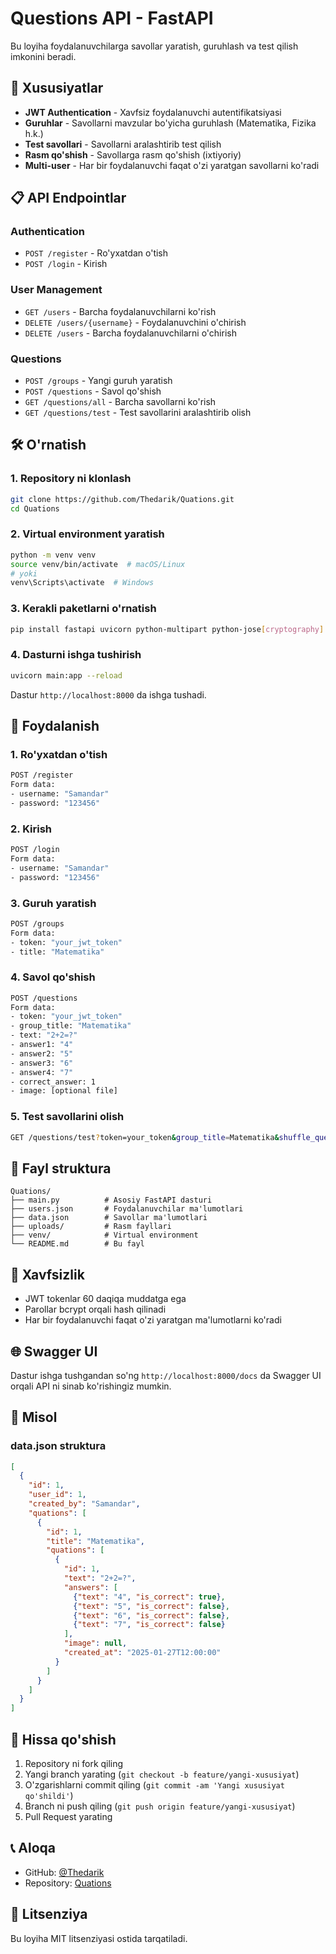 # Questions API - FastAPI

Bu loyiha foydalanuvchilarga savollar yaratish, guruhlash va test qilish imkonini beradi.

## 🚀 Xususiyatlar

- **JWT Authentication** - Xavfsiz foydalanuvchi autentifikatsiyasi
- **Guruhlar** - Savollarni mavzular bo'yicha guruhlash (Matematika, Fizika h.k.)
- **Test savollari** - Savollarni aralashtirib test qilish
- **Rasm qo'shish** - Savollarga rasm qo'shish (ixtiyoriy)
- **Multi-user** - Har bir foydalanuvchi faqat o'zi yaratgan savollarni ko'radi

## 📋 API Endpointlar

### Authentication
- `POST /register` - Ro'yxatdan o'tish
- `POST /login` - Kirish

### User Management
- `GET /users` - Barcha foydalanuvchilarni ko'rish
- `DELETE /users/{username}` - Foydalanuvchini o'chirish
- `DELETE /users` - Barcha foydalanuvchilarni o'chirish

### Questions
- `POST /groups` - Yangi guruh yaratish
- `POST /questions` - Savol qo'shish
- `GET /questions/all` - Barcha savollarni ko'rish
- `GET /questions/test` - Test savollarini aralashtirib olish

## 🛠️ O'rnatish

### 1. Repository ni klonlash
```bash
git clone https://github.com/Thedarik/Quations.git
cd Quations
```

### 2. Virtual environment yaratish
```bash
python -m venv venv
source venv/bin/activate  # macOS/Linux
# yoki
venv\Scripts\activate  # Windows
```

### 3. Kerakli paketlarni o'rnatish
```bash
pip install fastapi uvicorn python-multipart python-jose[cryptography] passlib[bcrypt]
```

### 4. Dasturni ishga tushirish
```bash
uvicorn main:app --reload
```

Dastur `http://localhost:8000` da ishga tushadi.

## 📖 Foydalanish

### 1. Ro'yxatdan o'tish
```bash
POST /register
Form data:
- username: "Samandar"
- password: "123456"
```

### 2. Kirish
```bash
POST /login
Form data:
- username: "Samandar"
- password: "123456"
```

### 3. Guruh yaratish
```bash
POST /groups
Form data:
- token: "your_jwt_token"
- title: "Matematika"
```

### 4. Savol qo'shish
```bash
POST /questions
Form data:
- token: "your_jwt_token"
- group_title: "Matematika"
- text: "2+2=?"
- answer1: "4"
- answer2: "5"
- answer3: "6"
- answer4: "7"
- correct_answer: 1
- image: [optional file]
```

### 5. Test savollarini olish
```bash
GET /questions/test?token=your_token&group_title=Matematika&shuffle_questions=true&shuffle_answers=true
```

## 📁 Fayl struktura

```
Quations/
├── main.py          # Asosiy FastAPI dasturi
├── users.json       # Foydalanuvchilar ma'lumotlari
├── data.json        # Savollar ma'lumotlari
├── uploads/         # Rasm fayllari
├── venv/            # Virtual environment
└── README.md        # Bu fayl
```

## 🔐 Xavfsizlik

- JWT tokenlar 60 daqiqa muddatga ega
- Parollar bcrypt orqali hash qilinadi
- Har bir foydalanuvchi faqat o'zi yaratgan ma'lumotlarni ko'radi

## 🌐 Swagger UI

Dastur ishga tushgandan so'ng `http://localhost:8000/docs` da Swagger UI orqali API ni sinab ko'rishingiz mumkin.

## 📝 Misol

### data.json struktura
```json
[
  {
    "id": 1,
    "user_id": 1,
    "created_by": "Samandar",
    "quations": [
      {
        "id": 1,
        "title": "Matematika",
        "quations": [
          {
            "id": 1,
            "text": "2+2=?",
            "answers": [
              {"text": "4", "is_correct": true},
              {"text": "5", "is_correct": false},
              {"text": "6", "is_correct": false},
              {"text": "7", "is_correct": false}
            ],
            "image": null,
            "created_at": "2025-01-27T12:00:00"
          }
        ]
      }
    ]
  }
]
```

## 🤝 Hissa qo'shish

1. Repository ni fork qiling
2. Yangi branch yarating (`git checkout -b feature/yangi-xususiyat`)
3. O'zgarishlarni commit qiling (`git commit -am 'Yangi xususiyat qo'shildi'`)
4. Branch ni push qiling (`git push origin feature/yangi-xususiyat`)
5. Pull Request yarating

## 📞 Aloqa

- GitHub: [@Thedarik](https://github.com/Thedarik)
- Repository: [Quations](https://github.com/Thedarik/Quations.git)

## 📄 Litsenziya

Bu loyiha MIT litsenziyasi ostida tarqatiladi.
